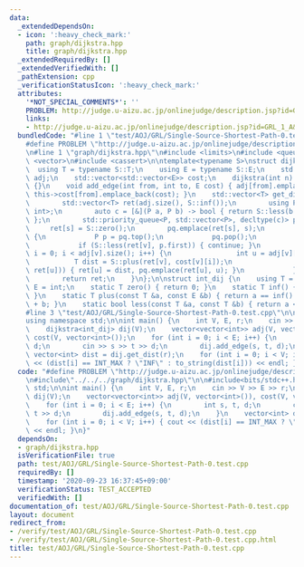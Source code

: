 ```yaml
---
data:
  _extendedDependsOn:
  - icon: ':heavy_check_mark:'
    path: graph/dijkstra.hpp
    title: graph/dijkstra.hpp
  _extendedRequiredBy: []
  _extendedVerifiedWith: []
  _pathExtension: cpp
  _verificationStatusIcon: ':heavy_check_mark:'
  attributes:
    '*NOT_SPECIAL_COMMENTS*': ''
    PROBLEM: http://judge.u-aizu.ac.jp/onlinejudge/description.jsp?id=GRL_1_A&lang=ja
    links:
    - http://judge.u-aizu.ac.jp/onlinejudge/description.jsp?id=GRL_1_A&lang=ja
  bundledCode: "#line 1 \"test/AOJ/GRL/Single-Source-Shortest-Path-0.test.cpp\"\n\
    #define PROBLEM \"http://judge.u-aizu.ac.jp/onlinejudge/description.jsp?id=GRL_1_A&lang=ja\"\
    \n#line 1 \"graph/dijkstra.hpp\"\n#include <limits>\n#include <queue>\n#include\
    \ <vector>\n#include <cassert>\n\ntemplate<typename S>\nstruct dijkstra {\n  \
    \  using T = typename S::T;\n    using E = typename S::E;\n    std::vector<std::vector<int>>\
    \ adj;\n    std::vector<std::vector<E>> cost;\n    dijkstra(int n) : adj(n), cost(n)\
    \ {}\n    void add_edge(int from, int to, E cost) { adj[from].emplace_back(to),\
    \ this->cost[from].emplace_back(cost); }\n    std::vector<T> get_dist(int s) {\n\
    \        std::vector<T> ret(adj.size(), S::inf());\n        using P = std::pair<T,\
    \ int>;\n        auto c = [&](P a, P b) -> bool { return S::less(b.first, a.first);\
    \ };\n        std::priority_queue<P, std::vector<P>, decltype(c)> pq(c);\n   \
    \     ret[s] = S::zero();\n        pq.emplace(ret[s], s);\n        while (!pq.empty())\
    \ {\n            P p = pq.top();\n            pq.pop();\n            int v = p.second;\n\
    \            if (S::less(ret[v], p.first)) { continue; }\n            for (int\
    \ i = 0; i < adj[v].size(); i++) {\n                int u = adj[v][i];\n     \
    \           T dist = S::plus(ret[v], cost[v][i]);\n                if (S::less(dist,\
    \ ret[u])) { ret[u] = dist, pq.emplace(ret[u], u); }\n            }\n        }\n\
    \        return ret;\n    }\n};\n\nstruct int_dij {\n    using T = int;\n    using\
    \ E = int;\n    static T zero() { return 0; }\n    static T inf() { return std::numeric_limits<T>::max();\
    \ }\n    static T plus(const T &a, const E &b) { return a == inf() ? inf() : a\
    \ + b; }\n    static bool less(const T &a, const T &b) { return a < b; }\n};\n\
    #line 3 \"test/AOJ/GRL/Single-Source-Shortest-Path-0.test.cpp\"\n\n#include<bits/stdc++.h>\n\
    using namespace std;\n\nint main() {\n    int V, E, r;\n    cin >> V >> E >> r;\n\
    \    dijkstra<int_dij> dij(V);\n    vector<vector<int>> adj(V, vector<int>()),\
    \ cost(V, vector<int>());\n    for (int i = 0; i < E; i++) {\n        int s, t,\
    \ d;\n        cin >> s >> t >> d;\n        dij.add_edge(s, t, d);\n    }\n   \
    \ vector<int> dist = dij.get_dist(r);\n    for (int i = 0; i < V; i++) { cout\
    \ << (dist[i] == INT_MAX ? \"INF\" : to_string(dist[i])) << endl; }\n}\n"
  code: "#define PROBLEM \"http://judge.u-aizu.ac.jp/onlinejudge/description.jsp?id=GRL_1_A&lang=ja\"\
    \n#include\"../../../graph/dijkstra.hpp\"\n\n#include<bits/stdc++.h>\nusing namespace\
    \ std;\n\nint main() {\n    int V, E, r;\n    cin >> V >> E >> r;\n    dijkstra<int_dij>\
    \ dij(V);\n    vector<vector<int>> adj(V, vector<int>()), cost(V, vector<int>());\n\
    \    for (int i = 0; i < E; i++) {\n        int s, t, d;\n        cin >> s >>\
    \ t >> d;\n        dij.add_edge(s, t, d);\n    }\n    vector<int> dist = dij.get_dist(r);\n\
    \    for (int i = 0; i < V; i++) { cout << (dist[i] == INT_MAX ? \"INF\" : to_string(dist[i]))\
    \ << endl; }\n}"
  dependsOn:
  - graph/dijkstra.hpp
  isVerificationFile: true
  path: test/AOJ/GRL/Single-Source-Shortest-Path-0.test.cpp
  requiredBy: []
  timestamp: '2020-09-23 16:37:45+09:00'
  verificationStatus: TEST_ACCEPTED
  verifiedWith: []
documentation_of: test/AOJ/GRL/Single-Source-Shortest-Path-0.test.cpp
layout: document
redirect_from:
- /verify/test/AOJ/GRL/Single-Source-Shortest-Path-0.test.cpp
- /verify/test/AOJ/GRL/Single-Source-Shortest-Path-0.test.cpp.html
title: test/AOJ/GRL/Single-Source-Shortest-Path-0.test.cpp
---
```

